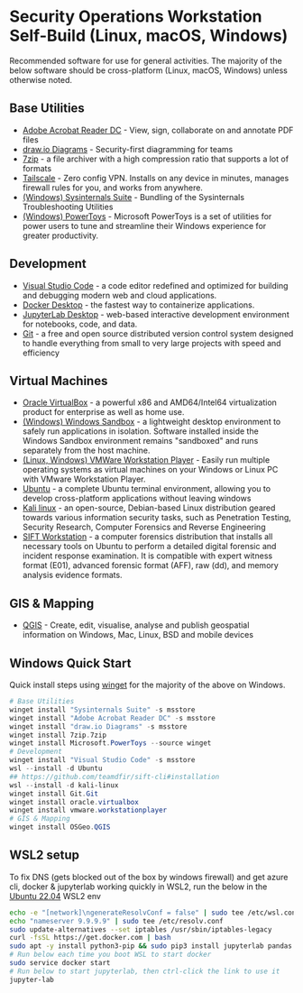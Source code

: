 # Security Operations Workstation Self-Build (Linux, macOS, Windows)

Recommended software for use for general activities. The majority of the below software should be cross-platform (Linux, macOS, Windows) unless otherwise noted.

## Base Utilities

- [Adobe Acrobat Reader DC](https://www.adobe.com/au/acrobat/pdf-reader.html) - View, sign, collaborate on and annotate PDF files
- [draw.io Diagrams](https://www.diagrams.net/) - Security-first diagramming for teams
- [7zip](https://www.7-zip.org/) - a file archiver with a high compression ratio that supports a lot of formats
- [Tailscale](https://tailscale.com/download) - Zero config VPN. Installs on any device in minutes, manages firewall rules for you, and works from anywhere.
- [(Windows) Sysinternals Suite](https://docs.microsoft.com/en-us/sysinternals/downloads/sysinternals-suite) - Bundling of the Sysinternals Troubleshooting Utilities
- [(Windows) PowerToys](https://docs.microsoft.com/en-us/windows/powertoys/) - Microsoft PowerToys is a set of utilities for power users to tune and streamline their Windows experience for greater productivity.

## Development

- [Visual Studio Code](https://code.visualstudio.com) - a code editor redefined and optimized for building and debugging modern web and cloud applications.
- [Docker Desktop](https://www.docker.com/products/docker-desktop/) - the fastest way to containerize applications.
- [JupyterLab Desktop](https://github.com/jupyterlab/jupyterlab-desktop) - web-based interactive development environment for notebooks, code, and data.
- [Git](https://git-scm.com/) - a free and open source distributed version control system designed to handle everything from small to very large projects with speed and efficiency

## Virtual Machines

- [Oracle VirtualBox](https://www.virtualbox.org/) - a powerful x86 and AMD64/Intel64 virtualization product for enterprise as well as home use.
- [(Windows) Windows Sandbox](https://docs.microsoft.com/en-us/windows/security/threat-protection/windows-sandbox/windows-sandbox-overview) - a lightweight desktop environment to safely run applications in isolation. Software installed inside the Windows Sandbox environment remains "sandboxed" and runs separately from the host machine.
- [(Linux, Windows) VMWare Workstation Player](https://www.vmware.com/au/products/workstation-player.html) - Easily run multiple operating systems as virtual machines on your Windows or Linux PC with VMware Workstation Player.
- [Ubuntu](https://ubuntu.com/tutorials/install-ubuntu-on-wsl2-on-windows-11-with-gui-support#1-overview) - a complete Ubuntu terminal environment, allowing you to develop cross-platform applications without leaving windows
- [Kali linux](https://www.kali.org/docs/wsl/win-kex/#install-win-kex) - an open-source, Debian-based Linux distribution geared towards various information security tasks, such as Penetration Testing, Security Research, Computer Forensics and Reverse Engineering
- [SIFT Workstation](https://www.sans.org/tools/sift-workstation/) - a computer forensics distribution that installs all necessary tools on Ubuntu to perform a detailed digital forensic and incident response examination. It is compatible with expert witness format (E01), advanced forensic format (AFF), raw (dd), and memory analysis evidence formats.

## GIS & Mapping

- [QGIS](https://www.qgis.org/en/site/) - Create, edit, visualise, analyse and publish geospatial information on Windows, Mac, Linux, BSD and mobile devices

## Windows Quick Start

Quick install steps using [winget](https://docs.microsoft.com/en-us/windows/package-manager/winget/) for the majority of the above on Windows.

```powershell
# Base Utilities
winget install "Sysinternals Suite" -s msstore
winget install "Adobe Acrobat Reader DC" -s msstore
winget install "draw.io Diagrams" -s msstore
winget install 7zip.7zip
winget install Microsoft.PowerToys --source winget
# Development
winget install "Visual Studio Code" -s msstore
wsl --install -d Ubuntu
## https://github.com/teamdfir/sift-cli#installation
wsl --install -d kali-linux
winget install Git.Git
winget install oracle.virtualbox
winget install vmware.workstationplayer
# GIS & Mapping
winget install OSGeo.QGIS
```

## WSL2 setup

To fix DNS (gets blocked out of the box by windows firewall) and get azure cli, docker & jupyterlab working quickly in WSL2, run the below in the [Ubuntu 22.04](https://apps.microsoft.com/store/detail/ubuntu-22041-lts/9PN20MSR04DW) WSL2 env

```bash
echo -e "[network]\ngenerateResolvConf = false" | sudo tee /etc/wsl.conf
echo "nameserver 9.9.9.9" | sudo tee /etc/resolv.conf
sudo update-alternatives --set iptables /usr/sbin/iptables-legacy
curl -fsSL https://get.docker.com | bash
sudo apt -y install python3-pip && sudo pip3 install jupyterlab pandas matplotlib azure-cli
# Run below each time you boot WSL to start docker
sudo service docker start
# Run below to start jupyterlab, then ctrl-click the link to use it
jupyter-lab
```
